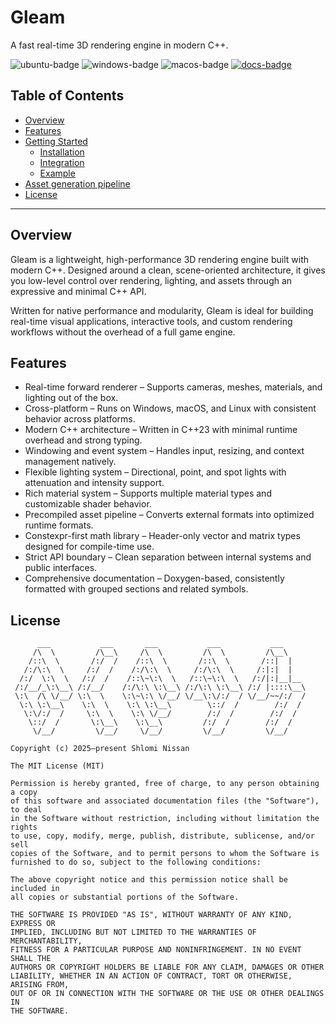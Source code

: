 # Gleam

A fast real-time 3D rendering engine in modern C++.

![ubuntu-badge](https://github.com/shlomnissan/gleam/actions/workflows/ubuntu.yml/badge.svg)
![windows-badge](https://github.com/shlomnissan/gleam/actions/workflows/windows.yml/badge.svg)
![macos-badge](https://github.com/shlomnissan/gleam/actions/workflows/macos.yml/badge.svg)
[![docs-badge](https://img.shields.io/badge/docs-online-blue.svg)](https://shlomnissan.github.io/gleam/)

## Table of Contents
- [Overview](#overview)
- [Features](#features)
- [Getting Started]()
   - [Installation]()
   - [Integration]()
   - [Example]()
- [Asset generation pipeline]()
- [License](#license)

---

## Overview

Gleam is a lightweight, high-performance 3D rendering engine built with modern C++. Designed around a clean, scene-oriented architecture, it gives you low-level control over rendering, lighting, and assets through an expressive and minimal C++ API.

Written for native performance and modularity, Gleam is ideal for building real-time visual applications, interactive tools, and custom rendering workflows without the overhead of a full game engine.

## Features

- Real-time forward renderer – Supports cameras, meshes, materials, and lighting out of the box.
- Cross-platform – Runs on Windows, macOS, and Linux with consistent behavior across platforms.
- Modern C++ architecture – Written in C++23 with minimal runtime overhead and strong typing.
- Windowing and event system – Handles input, resizing, and context management natively.
- Flexible lighting system – Directional, point, and spot lights with attenuation and intensity support.
- Rich material system – Supports multiple material types and customizable shader behavior.
- Precompiled asset pipeline – Converts external formats into optimized runtime formats.
- Constexpr-first math library – Header-only vector and matrix types designed for compile-time use.
- Strict API boundary – Clean separation between internal systems and public interfaces.
- Comprehensive documentation – Doxygen-based, consistently formatted with grouped sections and related symbols.

## License
```
      ___           ___       ___           ___           ___     
     /\  \         /\__\     /\  \         /\  \         /\__\    
    /::\  \       /:/  /    /::\  \       /::\  \       /::|  |   
   /:/\:\  \     /:/  /    /:/\:\  \     /:/\:\  \     /:|:|  |   
  /:/  \:\  \   /:/  /    /::\~\:\  \   /::\~\:\  \   /:/|:|__|__ 
 /:/__/_\:\__\ /:/__/    /:/\:\ \:\__\ /:/\:\ \:\__\ /:/ |::::\__\
 \:\  /\ \/__/ \:\  \    \:\~\:\ \/__/ \/__\:\/:/  / \/__/~~/:/  /
  \:\ \:\__\    \:\  \    \:\ \:\__\        \::/  /        /:/  / 
   \:\/:/  /     \:\  \    \:\ \/__/        /:/  /        /:/  /  
    \::/  /       \:\__\    \:\__\         /:/  /        /:/  /   
     \/__/         \/__/     \/__/         \/__/         \/__/      
                                                  
Copyright (c) 2025–present Shlomi Nissan

The MIT License (MIT)

Permission is hereby granted, free of charge, to any person obtaining a copy
of this software and associated documentation files (the "Software"), to deal
in the Software without restriction, including without limitation the rights
to use, copy, modify, merge, publish, distribute, sublicense, and/or sell
copies of the Software, and to permit persons to whom the Software is
furnished to do so, subject to the following conditions:

The above copyright notice and this permission notice shall be included in
all copies or substantial portions of the Software.

THE SOFTWARE IS PROVIDED "AS IS", WITHOUT WARRANTY OF ANY KIND, EXPRESS OR
IMPLIED, INCLUDING BUT NOT LIMITED TO THE WARRANTIES OF MERCHANTABILITY,
FITNESS FOR A PARTICULAR PURPOSE AND NONINFRINGEMENT. IN NO EVENT SHALL THE
AUTHORS OR COPYRIGHT HOLDERS BE LIABLE FOR ANY CLAIM, DAMAGES OR OTHER
LIABILITY, WHETHER IN AN ACTION OF CONTRACT, TORT OR OTHERWISE, ARISING FROM,
OUT OF OR IN CONNECTION WITH THE SOFTWARE OR THE USE OR OTHER DEALINGS IN
THE SOFTWARE.
```
